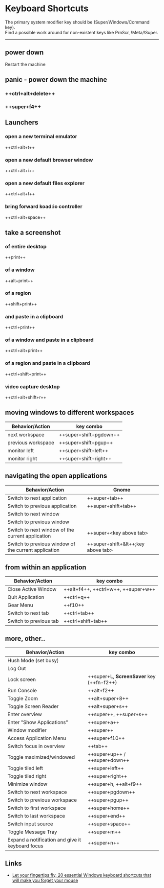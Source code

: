 # Keyboard Shortcuts

The primary system modifier key should be <Super> (Super/Windows/Command key).   
Find a possible work around for non-existent keys like PrnScr, !Meta/!Super.  

---


## power down  
Restart the machine

## panic - power down the machine
### ++ctrl+alt+delete++  
### ++super+f4++  


## Launchers

### open a new terminal emulator
++ctrl+alt+t++  

### open a new default browser window
++ctrl+alt+i++  

### open a new default files explorer
++ctrl+alt+f++  

### bring forward koad:io controller
++ctrl+alt+space++  


## take a screenshot

### of entire desktop
++print++

### of a window                           
++alt+print++

### of a region                           
++shift+print++

### and paste in a clipboard              
++ctrl+print++

### of a window and paste in a clipboard  
++ctrl+alt+print++

### of a region and paste in a clipboard  
++ctrl+shift+print++

### video capture desktop                 
++ctrl+alt+shift+r++


## moving windows to different workspaces
|  Behavior/Action    |  key combo              |
|---------------------|-------------------------|
| next workspace      | ++super+shift+pgdown++  |
| previous workspace  | ++super+shift+pgup++    |
| monitor left        | ++super+shift+left++    |
| monitor right       | ++super+shift+right++   |


## navigating the open applications
|  Behavior/Action                                     |  Gnome                              |
| -----                                                | -----                               |
| Switch to next application                           | ++super+tab++                           |
| Switch to previous application                       | ++super+shift+tab++                     |
| Switch to next window                                |                                     |
| Switch to previous window                            |                                     |
| Switch to next window of the current application     | ++super+&lt;key above tab&gt;         |
| Switch to previous window of the current application | ++super+shift+&lt++;key above tab&gt;   |

## from within an application
|  Behavior/Action    |  key combo              |
| ----- | ----- |
|Close Active Window    | ++alt+f4++, ++ctrl+w++, ++super+w++ |
|Quit Application       | ++ctrl+q++    |
|Gear Menu              | ++f10++       |
|Switch to next tab     | ++ctrl+tab++  |
|Switch to previous tab | ++ctrl+shift+tab++ |


## more, other..
|  Behavior/Action    |  key combo              |
| -----                           |  ----- | 
| Hush Mode (set busy)            |                                 |
| Log Out                         |                                 |
| Lock screen                     | ++super+L, __ScreenSaver__ key (++fn-f2++) |
| Run Console                     | ++alt+f2++                         |
| Toggle Zoom                     | ++alt+super+8++                     |
| Toggle Screen Reader            | ++alt+super+s++                     |
| Enter overview                  | ++super++, ++super+s++          |
| Enter "Show Applications"       | ++super+a++                 |
| Window modifier                 | ++super++                   |
| Access Application Menu         | ++super+f10++               |
| Switch focus in overview        | ++tab++                     |
| Toggle maximized/windowed       | ++super+up++ / ++super+down++   |
| Toggle tiled left               | ++super+left++              |
| Toggle tiled right              | ++super+right++             |
| Minimize window                 | ++super+h, ++alt+f9++         |
| Switch to next workspace        | ++super+pgdown++       |
| Switch to previous workspace    | ++super+pgup++          |
| Switch to first workspace       | ++super+home++              |
| Switch to last workspace        | ++super+end++               |
| Switch input source                                     | ++super+space++                         |
| Toggle Message Tray                                     | ++super+m++                             |
| Expand a notification and give it keyboard focus        | ++super+n++                             |


## Links

- [Let your fingertips fly, 20 essential Windows keyboard shortcuts that will make you forget your mouse](https://www.popsci.com/windows-keyboard-shortcuts/)